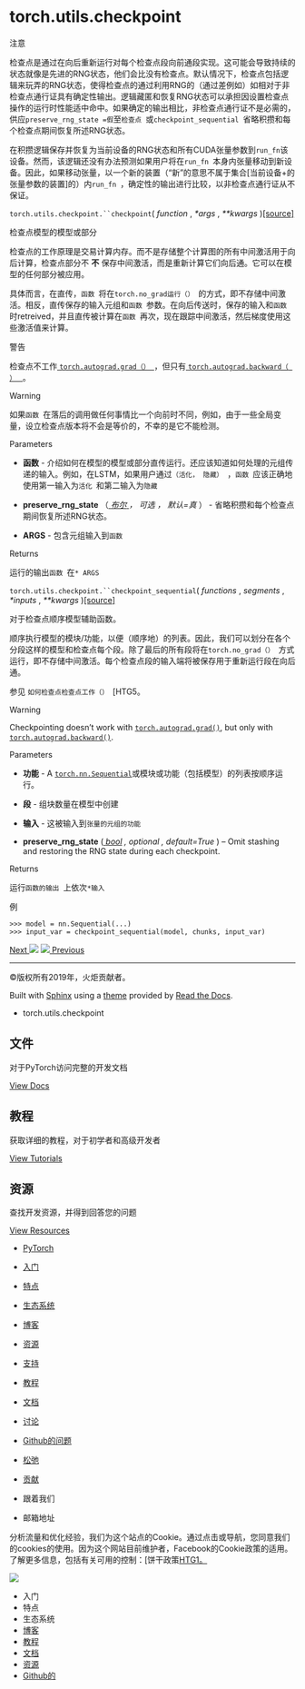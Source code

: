 # torch.utils.checkpoint

注意

检查点是通过在向后重新运行对每个检查点段向前通段实现。这可能会导致持续的状态就像是先进的RNG状态，他们会比没有检查点。默认情况下，检查点包括逻辑来玩弄的RNG状态，使得检查点的通过利用RNG的（通过差例如）如相对于非检查点通行证具有确定性输出。逻辑藏匿和恢复RNG状态可以承担因设置检查点操作的运行时性能适中命中。如果确定的输出相比，非检查点通行证不是必需的，供应`
preserve_rng_state =假 `至`检查点 `或`checkpoint_sequential
`省略积攒和每个检查点期间恢复所述RNG状态。

在积攒逻辑保存并恢复为当前设备的RNG状态和所有CUDA张量参数到`run_fn`该设备。然而，该逻辑还没有办法预测如果用户将在`run_fn
`本身内张量移动到新设备。因此，如果移动张量，以一个新的装置（“新”的意思不属于集合[当前设备+的张量参数的装置]的）内`run_fn
`，确定性的输出进行比较，以非检查点通行证从不保证。

`torch.utils.checkpoint.``checkpoint`( _function_ , _*args_ , _**kwargs_
)[[source]](_modules/torch/utils/checkpoint.html#checkpoint)

    

检查点模型的模型或部分

检查点的工作原理是交易计算内存。而不是存储整个计算图的所有中间激活用于向后计算，检查点部分不 **不**
保存中间激活，而是重新计算它们向后通。它可以在模型的任何部分被应用。

具体而言，在直传，`函数 `将在`torch.no_grad运行（） `的方式，即不存储中间激活。相反，直传保存的输入元组和`函数
`参数。在向后传送时，保存的输入和`函数 `时retreived，并且直传被计算在`函数 `再次，现在跟踪中间激活，然后梯度使用这些激活值来计算。

警告

检查点不工作[ `torch.autograd.grad（） `](autograd.html#torch.autograd.grad
"torch.autograd.grad")，但只有[ `torch.autograd.backward（ ） `
](autograd.html#torch.autograd.backward "torch.autograd.backward")。

Warning

如果`函数 `在落后的调用做任何事情比一个向前时不同，例如，由于一些全局变量，设立检查点版本将不会是等价的，不幸的是它不能检测。

Parameters

    

  * **函数** \- 介绍如何在模型的模型或部分直传运行。还应该知道如何处理的元组传递的输入。例如，在LSTM，如果用户通过`（活化， 隐藏） `，`函数 `应该正确地使用第一输入为`活化 `和第二输入为`隐藏 `

  * **preserve_rng_state** （[ _布尔_ ](https://docs.python.org/3/library/functions.html#bool "\(in Python v3.7\)") _，_ _可选_ _，_ _默认=真_ ） - 省略积攒和每个检查点期间恢复所述RNG状态。

  * **ARGS** \- 包含元组输入到`函数 `

Returns

    

运行的输出`函数 `在`* ARGS`

`torch.utils.checkpoint.``checkpoint_sequential`( _functions_ , _segments_ ,
_*inputs_ , _**kwargs_
)[[source]](_modules/torch/utils/checkpoint.html#checkpoint_sequential)

    

对于检查点顺序模型辅助函数。

顺序执行模型的模块/功能，以便（顺序地）的列表。因此，我们可以划分在各个分段这样的模型和检查点每个段。除了最后的所有段将在`torch.no_grad（）
`方式运行，即不存储中间激活。每个检查点段的输入端将被保存用于重新运行段在向后通。

参见 `如何检查点检查点工作（） `[HTG5。

Warning

Checkpointing doesn’t work with
[`torch.autograd.grad()`](autograd.html#torch.autograd.grad
"torch.autograd.grad"), but only with
[`torch.autograd.backward()`](autograd.html#torch.autograd.backward
"torch.autograd.backward").

Parameters

    

  * **功能** \- A [ `torch.nn.Sequential`](nn.html#torch.nn.Sequential "torch.nn.Sequential")或模块或功能（包括模型）的列表按顺序运行。

  * **段** \- 组块数量在模型中创建

  * **输入** \- 这被输入到`张量的元组的功能 `

  * **preserve_rng_state** ([ _bool_](https://docs.python.org/3/library/functions.html#bool "\(in Python v3.7\)") _,_ _optional_ _,_ _default=True_ ) – Omit stashing and restoring the RNG state during each checkpoint.

Returns

    

运行`函数的输出 `上依次`*输入 `

例

    
    
    >>> model = nn.Sequential(...)
    >>> input_var = checkpoint_sequential(model, chunks, input_var)
    

[Next ![](_static/images/chevron-right-orange.svg)](cpp_extension.html
"torch.utils.cpp_extension") [![](_static/images/chevron-right-orange.svg)
Previous](bottleneck.html "torch.utils.bottleneck")

* * *

©版权所有2019年，火炬贡献者。

Built with [Sphinx](http://sphinx-doc.org/) using a
[theme](https://github.com/rtfd/sphinx_rtd_theme) provided by [Read the
Docs](https://readthedocs.org).

  * torch.utils.checkpoint 

## 文件

对于PyTorch访问完整的开发文档

[View Docs](https://pytorch.org/docs/stable/index.html)

## 教程

获取详细的教程，对于初学者和高级开发者

[View Tutorials](https://pytorch.org/tutorials)

## 资源

查找开发资源，并得到回答您的问题

[View Resources](https://pytorch.org/resources)

[](https://pytorch.org/)

  * [ PyTorch ](https://pytorch.org/)
  * [入门](https://pytorch.org/get-started)
  * [特点](https://pytorch.org/features)
  * [生态系统](https://pytorch.org/ecosystem)
  * [博客](https://pytorch.org/blog/)
  * [资源](https://pytorch.org/resources)

  * [支持](https://pytorch.org/support)
  * [教程](https://pytorch.org/tutorials)
  * [文档](https://pytorch.org/docs/stable/index.html)
  * [讨论](https://discuss.pytorch.org)
  * [ Github的问题](https://github.com/pytorch/pytorch/issues)
  * [松弛](https://pytorch.slack.com)
  * [贡献](https://github.com/pytorch/pytorch/blob/master/CONTRIBUTING.md)

  * 跟着我们
  * 邮箱地址

[](https://www.facebook.com/pytorch) [](https://twitter.com/pytorch)

分析流量和优化经验，我们为这个站点的Cookie。通过点击或导航，您同意我们的cookies的使用。因为这个网站目前维护者，Facebook的Cookie政策的适用。了解更多信息，包括有关可用的控制：[饼干政策[HTG1。](https://www.facebook.com/policies/cookies/)

![](_static/images/pytorch-x.svg)

[](https://pytorch.org/)

  * 入门
  * 特点
  * 生态系统
  * [博客](https://pytorch.org/blog/)
  * [教程](https://pytorch.org/tutorials)
  * [文档](https://pytorch.org/docs/stable/index.html)
  * [资源](https://pytorch.org/resources)
  * [ Github的](https://github.com/pytorch/pytorch)

